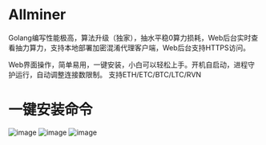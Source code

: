 # Allminer 
Golang编写性能极高，算法升级（独家），抽水平稳0算力损耗，Web后台实时查看抽力算力，支持本地部署加密混淆代理客户端，Web后台支持HTTPS访问。

Web界面操作，简单易用，一键安装，小白可以轻松上手。开机自启动，进程守护运行，自动调整连接数限制。  支持ETH/ETC/BTC/LTC/RVN  

# 一键安装命令


![image](https://user-images.githubusercontent.com/105292192/168423581-1eeb4647-4a88-4b1d-884f-db1179792d0d.png)
![image](https://user-images.githubusercontent.com/105292192/168423593-595242fc-0808-4609-b438-7911ab1a92db.png)
![image](https://user-images.githubusercontent.com/105292192/168423650-f37b8da0-2a5e-4961-b7f7-eed841cd81b3.png)
